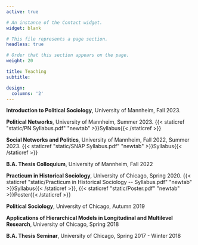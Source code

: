 ```yaml
---
active: true

# An instance of the Contact widget.
widget: blank

# This file represents a page section.
headless: true

# Order that this section appears on the page.
weight: 20

title: Teaching
subtitle:

design:
  columns: '2'
---
```


**Introduction to Political Sociology**, University of Mannheim, Fall 2023. 

**Political Networks**, University of Mannheim, Summer 2023. {{< staticref "static/PN Syllabus.pdf" "newtab" >}}Syllabus{{< /staticref >}}

**Social Networks and Politics**, University of Mannheim, Fall 2022, Summer 2023. {{< staticref "static/SNAP Syllabus.pdf" "newtab" >}}Syllabus{{< /staticref >}}

**B.A. Thesis Colloquium**, University of Mannheim, Fall 2022

**Practicum in Historical Sociology**, University of Chicago, Spring 2020. {{< staticref "static/Practicum in Historical Sociology -- Syllabus.pdf" "newtab" >}}Syllabus{{< /staticref >}}, {{< staticref "static/Poster.pdf" "newtab" >}}Poster{{< /staticref >}}

**Political Sociology**, University of Chicago, Autumn 2019

**Applications of Hierarchical Models in Longitudinal and Multilevel Research**, University of Chicago, Spring 2018

**B.A. Thesis Seminar**, University of Chicago, Spring 2017 - Winter 2018

